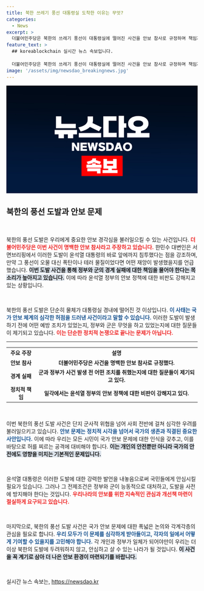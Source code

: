 ```yaml
---
title: 북한 쓰레기 풍선 대통령실 도착한 이유는 무엇?
categories:
  - News
excerpt: >
  더불어민주당은 북한의 쓰레기 풍선이 대통령실에 떨어진 사건을 안보 참사로 규정하며 책임자 문책을 촉구했습니다. 폭탄이나 테러 물질이었다면?이라는 의문이 이어지고 있습니다.
feature_text: >
  ## koreablockchain 실시간 뉴스 속보입니다.

  더불어민주당은 북한의 쓰레기 풍선이 대통령실에 떨어진 사건을 안보 참사로 규정하며 책임자 문책을 촉구했습니다. 폭탄이나 테러 물질이었다면?이라는 의문이 이어지고 있습니다.
image: '/assets/img/newsdao_breakingnews.jpg'
---
```


<p><img src="/assets/img/newsdao_breakingnews.jpg" alt="koreablockchain 속보" /></p>

<h2 data-ke-size="size26">북한의 풍선 도발과 안보 문제</h2>

<p data-ke-size="size16">&nbsp;</p>

<p>북한의 풍선 도발은 우리에게 중요한 안보 경각심을 불러일으킬 수 있는 사건입니다. <b><span style="color: #ee2323;">더불어민주당은 이번 사건이 명백한 안보 참사라고 주장하고 있습니다.</span></b> 한민수 대변인은 서면브리핑에서 이러한 도발이 윤석열 대통령의 바로 앞에까지 침투했다는 점을 강조하며, 만약 그 풍선이 오물 대신 폭탄이나 테러 물질이었다면 어떤 재앙이 발생했을지를 언급했습니다. <b><span style="background-color: #21538527;">이번 도발 사건을 통해 정부와 군의 경계 실패에 대한 책임을 물어야 한다는 목소리가 높아지고 있습니다.</span></b> 이에 따라 윤석열 정부의 안보 정책에 대한 비판도 강해지고 있는 상황입니다.</p>

<p data-ke-size="size16">&nbsp;</p>

<p>북한의 풍선 도발은 단순히 물체가 대통령실 경내에 떨어진 것 이상입니다. <b><span style="color: #1a5490;">이 사태는 국가 안보 체계의 심각한 허점을 드러낸 사건이라고 말할 수 있습니다.</span></b> 이러한 도발이 발생하기 전에 어떤 예방 조치가 있었는지, 정부와 군은 무엇을 하고 있었는지에 대한 질문들이 제기되고 있습니다. <b><span style="color: #ee2323;">이는 단순한 정치적 논쟁으로 끝나는 문제가 아닙니다.</span></b></p>

<hr>

<table style="width: 100%; border-collapse: collapse;">
  <tr>
    <th style="text-align: center;"><b>주요 주장</b></th>
    <th style="text-align: center;"><b>설명</b></th>
  </tr>
  <tr>
    <td style="text-align: center; height: 17px;"><b>안보 참사</b></td>
    <td style="text-align: center; height: 17px;"><b>더불어민주당은 사건을 명백한 안보 참사로 규정했다.</b></td>
  </tr>
  <tr>
    <td style="text-align: center; height: 17px;"><b>경계 실패</b></td>
    <td style="text-align: center; height: 17px;"><b>군과 정부가 사건 발생 전 어떤 조치를 취했는지에 대한 질문들이 제기되고 있다.</b></td>
  </tr>
  <tr>
    <td style="text-align: center; height: 17px;"><b>정치적 책임</b></td>
    <td style="text-align: center; height: 17px;"><b>일각에서는 윤석열 정부의 안보 정책에 대한 비판이 강해지고 있다.</b></td>
  </tr>
</table>

<p data-ke-size="size16">&nbsp;</p>

<p>이번 북한의 풍선 도발 사건은 단지 군사적 위협을 넘어 사회 전반에 걸쳐 심각한 우려를 불러일으키고 있습니다. <b><span style="color: #1a5490;">안보 문제는 정치적 시각을 넘어서 국가의 생존과 직결된 중요한 사안입니다.</span></b> 이에 따라 우리는 모든 시민이 국가 안보 문제에 대한 인식을 갖추고, 이를 바탕으로 허를 찌르는 공격에 대비해야 합니다. <b><span style="background-color: #21538527;">이는 개인의 안전뿐만 아니라 국가의 안전에도 영향을 미치는 기본적인 문제입니다.</span></b></p>

<p data-ke-size="size16">&nbsp;</p>

<p>윤석열 대통령은 이러한 도발에 대한 강력한 발언을 내놓음으로써 국민들에게 안심시킬 필요가 있습니다. 그러나 그 전제조건은 정부와 군이 능동적으로 대처하고, 도발을 사전에 방지해야 한다는 것입니다. <b><span style="color: #ee2323;">우리나라의 안보를 위한 지속적인 관심과 개선책 마련이 절실하게 요구되고 있습니다.</span></b> </p>

<p data-ke-size="size16">&nbsp;</p>

<p>마지막으로, 북한의 풍선 도발 사건은 국가 안보 문제에 대한 폭넓은 논의와 각계각층의 관심을 필요로 합니다. <b><span style="color: #1a5490;">우리 모두가 이 문제를 심각하게 받아들이고, 각자의 일에서 어떻게 기여할 수 있을지를 고민해야 합니다.</span></b> 각 개인과 정부가 일체가 되어야만이 우리는 더 이상 북한의 도발에 두려워하지 않고, 안심하고 살 수 있는 나라가 될 것입니다. <b><span style="background-color: #21538527;">이 사건을 꼭 계기로 삼아 더 나은 안보 환경이 마련되기를 바랍니다.</span></b></p>

<p data-ke-size="size16">&nbsp;</p>
실시간 뉴스 속보는, <a href="https://newsdao.kr" rel="dofollow">https://newsdao.kr</a>


